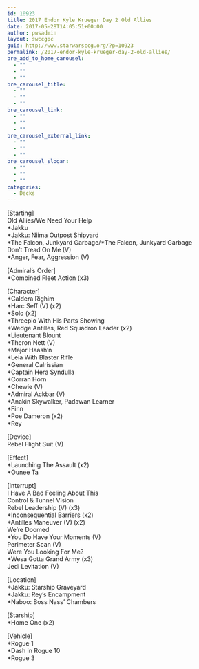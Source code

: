 ```yaml
---
id: 10923
title: 2017 Endor Kyle Krueger Day 2 Old Allies
date: 2017-05-28T14:05:51+00:00
author: pwsadmin
layout: swccgpc
guid: http://www.starwarsccg.org/?p=10923
permalink: /2017-endor-kyle-krueger-day-2-old-allies/
bre_add_to_home_carousel:
  - ""
  - ""
  - ""
bre_carousel_title:
  - ""
  - ""
  - ""
bre_carousel_link:
  - ""
  - ""
  - ""
bre_carousel_external_link:
  - ""
  - ""
  - ""
bre_carousel_slogan:
  - ""
  - ""
  - ""
categories:
  - Decks
---
```

[Starting]  
Old Allies/We Need Your Help  
*Jakku  
*Jakku: Niima Outpost Shipyard  
\*The Falcon, Junkyard Garbage/\*The Falcon, Junkyard Garbage  
Don&#8217;t Tread On Me (V)  
*Anger, Fear, Aggression (V)

[Admiral&#8217;s Order]  
*Combined Fleet Action (x3)

[Character]  
*Caldera Righim  
*Harc Seff (V) (x2)  
*Solo (x2)  
*Threepio With His Parts Showing  
*Wedge Antilles, Red Squadron Leader (x2)  
*Lieutenant Blount  
*Theron Nett (V)  
*Major Haash&#8217;n  
*Leia With Blaster Rifle  
*General Calrissian  
*Captain Hera Syndulla  
*Corran Horn  
*Chewie (V)  
*Admiral Ackbar (V)  
*Anakin Skywalker, Padawan Learner  
*Finn  
*Poe Dameron (x2)  
*Rey

[Device]  
Rebel Flight Suit (V)

[Effect]  
*Launching The Assault (x2)  
*Ounee Ta

[Interrupt]  
I Have A Bad Feeling About This  
Control & Tunnel Vision  
Rebel Leadership (V) (x3)  
*Inconsequential Barriers (x2)  
*Antilles Maneuver (V) (x2)  
We&#8217;re Doomed  
*You Do Have Your Moments (V)  
Perimeter Scan (V)  
Were You Looking For Me?  
*Wesa Gotta Grand Army (x3)  
Jedi Levitation (V)

[Location]  
*Jakku: Starship Graveyard  
*Jakku: Rey&#8217;s Encampment  
*Naboo: Boss Nass&#8217; Chambers

[Starship]  
*Home One (x2)

[Vehicle]  
*Rogue 1  
*Dash in Rogue 10  
*Rogue 3
